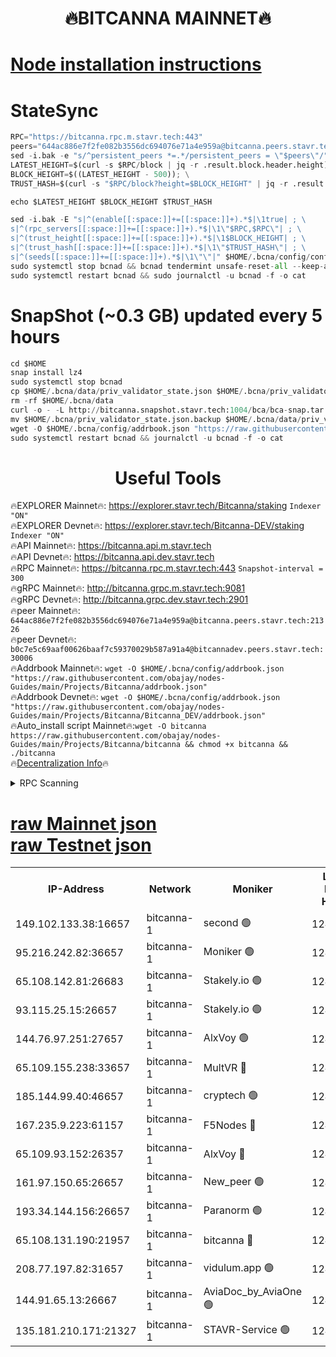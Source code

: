 <h1 align="center"> 🔥BITCANNA MAINNET🔥</h1>


[Node installation instructions](https://github.com/obajay/nodes-Guides/tree/main/Projects/Bitcanna)
=

# StateSync
```python
RPC="https://bitcanna.rpc.m.stavr.tech:443"
peers="644ac886e7f2fe082b3556dc694076e71a4e959a@bitcanna.peers.stavr.tech:21326"
sed -i.bak -e "s/^persistent_peers *=.*/persistent_peers = \"$peers\"/" $HOME/.bcna/config/config.toml
LATEST_HEIGHT=$(curl -s $RPC/block | jq -r .result.block.header.height); \
BLOCK_HEIGHT=$((LATEST_HEIGHT - 500)); \
TRUST_HASH=$(curl -s "$RPC/block?height=$BLOCK_HEIGHT" | jq -r .result.block_id.hash)

echo $LATEST_HEIGHT $BLOCK_HEIGHT $TRUST_HASH

sed -i.bak -E "s|^(enable[[:space:]]+=[[:space:]]+).*$|\1true| ; \
s|^(rpc_servers[[:space:]]+=[[:space:]]+).*$|\1\"$RPC,$RPC\"| ; \
s|^(trust_height[[:space:]]+=[[:space:]]+).*$|\1$BLOCK_HEIGHT| ; \
s|^(trust_hash[[:space:]]+=[[:space:]]+).*$|\1\"$TRUST_HASH\"| ; \
s|^(seeds[[:space:]]+=[[:space:]]+).*$|\1\"\"|" $HOME/.bcna/config/config.toml
sudo systemctl stop bcnad && bcnad tendermint unsafe-reset-all --keep-addr-book
sudo systemctl restart bcnad && sudo journalctl -u bcnad -f -o cat
```
# SnapShot (~0.3 GB) updated every 5 hours
```python
cd $HOME
snap install lz4
sudo systemctl stop bcnad
cp $HOME/.bcna/data/priv_validator_state.json $HOME/.bcna/priv_validator_state.json.backup
rm -rf $HOME/.bcna/data
curl -o - -L http://bitcanna.snapshot.stavr.tech:1004/bca/bca-snap.tar.lz4 | lz4 -c -d - | tar -x -C $HOME/.bcna --strip-components 2
mv $HOME/.bcna/priv_validator_state.json.backup $HOME/.bcna/data/priv_validator_state.json
wget -O $HOME/.bcna/config/addrbook.json "https://raw.githubusercontent.com/obajay/nodes-Guides/main/Projects/Bitcanna/addrbook.json"
sudo systemctl restart bcnad && journalctl -u bcnad -f -o cat
```

 <h1 align="center"> Useful Tools</h1>

🔥EXPLORER Mainnet🔥:    https://explorer.stavr.tech/Bitcanna/staking          `Indexer "ON"` \
🔥EXPLORER Devnet🔥:     https://explorer.stavr.tech/Bitcanna-DEV/staking     `Indexer "ON"` \
🔥API Mainnet🔥:         https://bitcanna.api.m.stavr.tech \
🔥API Devnet🔥:          https://bitcanna.api.dev.stavr.tech \
🔥RPC Mainnet🔥:         https://bitcanna.rpc.m.stavr.tech:443         `Snapshot-interval = 300` \
🔥gRPC Mainnet🔥:        http://bitcanna.grpc.m.stavr.tech:9081 \
🔥gRPC Devnet🔥:         http://bitcanna.grpc.dev.stavr.tech:2901 \
🔥peer Mainnet🔥:        `644ac886e7f2fe082b3556dc694076e71a4e959a@bitcanna.peers.stavr.tech:21326` \
🔥peer Devnet🔥:         `b0c7e5c69aaf00626baaf7c59370029b587a91a4@bitcannadev.peers.stavr.tech:30006` \
🔥Addrbook Mainnet🔥:    ```wget -O $HOME/.bcna/config/addrbook.json "https://raw.githubusercontent.com/obajay/nodes-Guides/main/Projects/Bitcanna/addrbook.json"``` \
🔥Addrbook Devnet🔥:    ```wget -O $HOME/.bcna/config/addrbook.json "https://raw.githubusercontent.com/obajay/nodes-Guides/main/Projects/Bitcanna/Bitcanna_DEV/addrbook.json"``` \
🔥Auto_install script Mainnet🔥:```wget -O bitcanna https://raw.githubusercontent.com/obajay/nodes-Guides/main/Projects/Bitcanna/bitcanna && chmod +x bitcanna && ./bitcanna``` \
🔥[Decentralization Info](https://github.com/obajay/StateSync-snapshots/tree/main/Projects/Bitcanna/Decentralization)🔥


<details>
<summary>RPC Scanning</summary>

<h2 align="center"> We scan nodes in real time every 4 hours. And we provide the final result of RPC endpoints.
We cannot influence the operation of these nodes in any way. </h2>


```python
If Voting Power is higher than 0 --> then the Node is a validator of the network and may be subject to attack and be a potential threat to the chain.
```
```python
We marked such validators with a red symbol
```

</details>

[raw Mainnet json](https://rpc-check.bcam.stavr.tech/bcam/rpc-bcam-result.json) \
[raw Testnet json](https://github.com/obajay/StateSync-snapshots/tree/main/Projects/Bitcanna/Rpc-Check-Testnet)
=



<table><tr><th>IP-Address</th><th>Network</th><th>Moniker</th><th>Latest Block Height</th><th>Earliest Block Height</th><th>Catching Up</th><th>Tx Index</th><th>Voting Power</th><th>Scan Time</th></tr><tr><td>149.102.133.38:16657</td><td>bitcanna-1</td><td>second 🟢</td><td>12478761</td><td>1</td><td>False</td><td>on</td><td>0</td><td>2024-02-07T15:19:14.147058682UTC</td></tr><tr><td>95.216.242.82:36657</td><td>bitcanna-1</td><td>Moniker 🟢</td><td>12478750</td><td>5776907</td><td>False</td><td>on</td><td>0</td><td>2024-02-07T15:18:09.019024417UTC</td></tr><tr><td>65.108.142.81:26683</td><td>bitcanna-1</td><td>Stakely.io 🟢</td><td>12478754</td><td>6152001</td><td>False</td><td>on</td><td>0</td><td>2024-02-07T15:18:35.257398327UTC</td></tr><tr><td>93.115.25.15:26657</td><td>bitcanna-1</td><td>Stakely.io 🟢</td><td>12478753</td><td>6520001</td><td>False</td><td>on</td><td>0</td><td>2024-02-07T15:18:28.757364452UTC</td></tr><tr><td>144.76.97.251:27657</td><td>bitcanna-1</td><td>AlxVoy 🟢</td><td>12478759</td><td>8805201</td><td>False</td><td>on</td><td>0</td><td>2024-02-07T15:19:03.527257411UTC</td></tr><tr><td>65.109.155.238:33657</td><td>bitcanna-1</td><td>MultVR 🔴</td><td>12478755</td><td>9933415</td><td>False</td><td>on</td><td>352482</td><td>2024-02-07T15:18:43.028168839UTC</td></tr><tr><td>185.144.99.40:46657</td><td>bitcanna-1</td><td>cryptech 🟢</td><td>12478749</td><td>11528001</td><td>False</td><td>on</td><td>0</td><td>2024-02-07T15:18:04.558378268UTC</td></tr><tr><td>167.235.9.223:61157</td><td>bitcanna-1</td><td>F5Nodes 🔴</td><td>12478756</td><td>12084001</td><td>False</td><td>on</td><td>570</td><td>2024-02-07T15:18:45.397048787UTC</td></tr><tr><td>65.109.93.152:26357</td><td>bitcanna-1</td><td>AlxVoy 🔴</td><td>12478761</td><td>12109301</td><td>False</td><td>on</td><td>1391765</td><td>2024-02-07T15:19:14.862085556UTC</td></tr><tr><td>161.97.150.65:26657</td><td>bitcanna-1</td><td>New_peer 🟢</td><td>12478754</td><td>12254001</td><td>False</td><td>on</td><td>0</td><td>2024-02-07T15:18:35.558836626UTC</td></tr><tr><td>193.34.144.156:26657</td><td>bitcanna-1</td><td>Paranorm 🟢</td><td>12460456</td><td>12271301</td><td>False</td><td>on</td><td>0</td><td>2024-02-07T15:18:52.198720406UTC</td></tr><tr><td>65.108.131.190:21957</td><td>bitcanna-1</td><td>bitcanna 🔴</td><td>12478757</td><td>12378757</td><td>False</td><td>on</td><td>409527</td><td>2024-02-07T15:18:51.910370281UTC</td></tr><tr><td>208.77.197.82:31657</td><td>bitcanna-1</td><td>vidulum.app 🟢</td><td>12478754</td><td>12386934</td><td>False</td><td>on</td><td>0</td><td>2024-02-07T15:18:38.498065564UTC</td></tr><tr><td>144.91.65.13:26667</td><td>bitcanna-1</td><td>AviaDoc_by_AviaOne 🟢</td><td>12478758</td><td>12468701</td><td>False</td><td>on</td><td>0</td><td>2024-02-07T15:19:00.765884763UTC</td></tr><tr><td>135.181.210.171:21327</td><td>bitcanna-1</td><td>STAVR-Service 🟢</td><td>12478759</td><td>12477701</td><td>False</td><td>on</td><td>0</td><td>2024-02-07T15:19:03.198311675UTC</td></tr></table>
